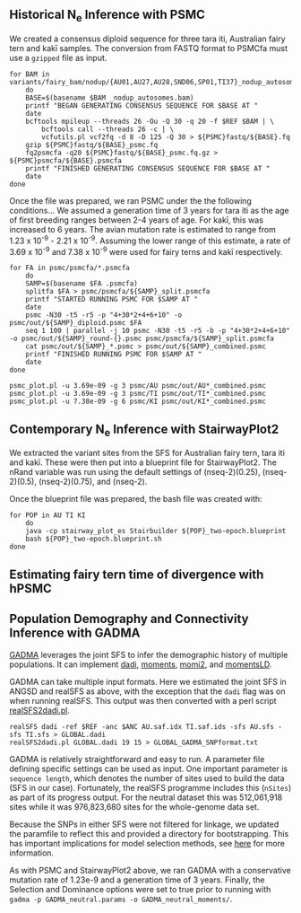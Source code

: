 ## Historical N<sub>e</sub> Inference with PSMC
We created a consensus diploid sequence for three tara iti, Australian fairy tern and kakī samples. The conversion from FASTQ format to PSMCfa must use a `gzipped` file as input.  
```
for BAM in variants/fairy_bam/nodup/{AU01,AU27,AU28,SND06,SP01,TI37}_nodup_autosomes.bam
    do
    BASE=$(basename $BAM _nodup_autosomes.bam)
    printf "BEGAN GENERATING CONSENSUS SEQUENCE FOR $BASE AT "
    date
    bcftools mpileup --threads 26 -Ou -Q 30 -q 20 -f $REF $BAM | \
        bcftools call --threads 26 -c | \
        vcfutils.pl vcf2fq -d 8 -D 125 -Q 30 > ${PSMC}fastq/${BASE}.fq
    gzip ${PSMC}fastq/${BASE}_psmc.fq
    fq2psmcfa -q20 ${PSMC}fastq/${BASE}_psmc.fq.gz > ${PSMC}psmcfa/${BASE}.psmcfa
    printf "FINISHED GENERATING CONSENSUS SEQUENCE FOR $BASE AT "
    date
done
```
Once the file was prepared, we ran PSMC under the the following conditions... We assumed a generation time of 3 years for tara iti as the age of first breeding ranges between 2-4 years of age. For kakī, this was increased to 6 years. The avian mutation rate is estimated to range from 1.23 x 10<sup>-9</sup> - 2.21 x 10<sup>-9</sup>. Assuming the lower range of this estimate, a rate of 3.69 x 10<sup>-9</sup> and 7.38 x 10<sup>-9</sup> were used for fairy terns and kakī respectively.  
```
for FA in psmc/psmcfa/*.psmcfa
    do
    SAMP=$(basename $FA .psmcfa)
    splitfa $FA > psmc/psmcfa/${SAMP}_split.psmcfa
    printf "STARTED RUNNING PSMC FOR $SAMP AT "
    date
    psmc -N30 -t5 -r5 -p "4+30*2+4+6+10" -o psmc/out/${SAMP}_diploid.psmc $FA
    seq 1 100 | parallel -j 10 psmc -N30 -t5 -r5 -b -p "4+30*2+4+6+10" -o psmc/out/${SAMP}_round-{}.psmc psmc/psmcfa/${SAMP}_split.psmcfa
    cat psmc/out/${SAMP}_*.psmc > psmc/out/${SAMP}_combined.psmc
    printf "FINISHED RUNNING PSMC FOR $SAMP AT "
    date
done

psmc_plot.pl -u 3.69e-09 -g 3 psmc/AU psmc/out/AU*_combined.psmc
psmc_plot.pl -u 3.69e-09 -g 3 psmc/TI psmc/out/TI*_combined.psmc
psmc_plot.pl -u 7.38e-09 -g 6 psmc/KI psmc/out/KI*_combined.psmc
```
## Contemporary N<sub>e</sub> Inference with StairwayPlot2
We extracted the variant sites from the SFS for Australian fairy tern, tara iti and kakī. These were then put into a blueprint file for StairwayPlot2. The nRand variable was run using the default settings of (nseq-2)(0.25), (nseq-2)(0.5), (nseq-2)(0.75), and (nseq-2). 

Once the blueprint file was prepared, the bash file was created with:
```
for POP in AU TI KI
    do
    java -cp stairway_plot_es Stairbuilder ${POP}_two-epoch.blueprint
    bash ${POP}_two-epoch.blueprint.sh
done
```
## Estimating fairy tern time of divergence with hPSMC


## Population Demography and Connectivity Inference with GADMA
[GADMA](https://gadma.readthedocs.io/en/latest/user_manual/input_data/snp_data_format.html) leverages the joint SFS to infer the demographic history of multiple populations. It can implement [dadi](https://bitbucket.org/gutenkunstlab/dadi/), [moments](https://github.com/MomentsLD/moments), [momi2](https://github.com/popgenmethods/momi2/), and [momentsLD](https://github.com/MomentsLD/moments).  

GADMA can take multiple input formats. Here we estimated the joint SFS in ANGSD and realSFS as above, with the exception that the `dadi` flag was on when running realSFS. This output was then converted with a perl script [realSFS2dadi.pl](https://github.com/z0on/2bRAD_denovo/blob/master/realsfs2dadi.pl).
```
realSFS dadi -ref $REF -anc $ANC AU.saf.idx TI.saf.ids -sfs AU.sfs -sfs TI.sfs > GLOBAL.dadi
realSFS2dadi.pl GLOBAL.dadi 19 15 > GLOBAL_GADMA_SNPformat.txt
```
GADMA is relatively straightforward and easy to run. A parameter file defining specific settings can be used as input. One important parameter is `sequence length`, which denotes the number of sites used to build the data (SFS in our case). Fortunately, the realSFS programme includes this (`nSites`) as part of its progress output. For the neutral dataset this was 512,061,918 sites while it was 976,823,680 sites for the whole-genome data set.  

Because the SNPs in either SFS were not filtered for linkage, we updated the paramfile to reflect this and provided a directory for bootstrapping. This has important implications for model selection methods, see [here](https://gadma.readthedocs.io/en/latest/user_manual/input_data/input_data.html#extra-information-about-data) for more information.  

As with PSMC and StairwayPlot2 above, we ran GADMA with a conservative mutation rate of 1.23e-9 and a generation time of 3 years. Finally, the Selection and Dominance options were set to true prior to running with `gadma -p GADMA_neutral.params -o GADMA_neutral_moments/`.  
